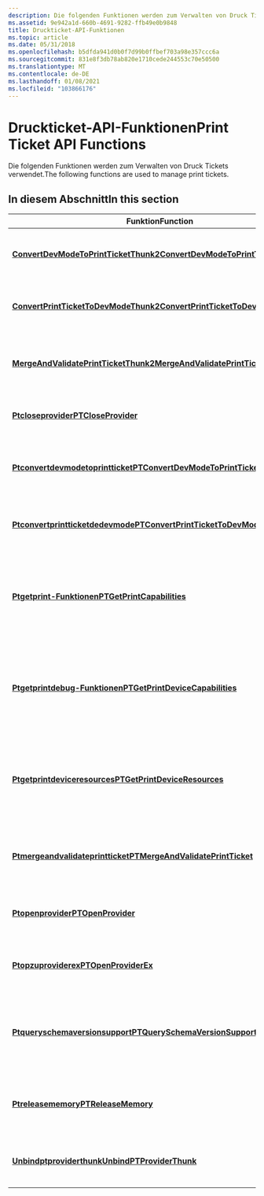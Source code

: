 ```yaml
---
description: Die folgenden Funktionen werden zum Verwalten von Druck Tickets verwendet.
ms.assetid: 9e942a1d-660b-4691-9282-ffb49e0b9848
title: Druckticket-API-Funktionen
ms.topic: article
ms.date: 05/31/2018
ms.openlocfilehash: b5dfda941d0b0f7d99b0ffbef703a98e357ccc6a
ms.sourcegitcommit: 831e8f3db78ab820e1710cede244553c70e50500
ms.translationtype: MT
ms.contentlocale: de-DE
ms.lasthandoff: 01/08/2021
ms.locfileid: "103866176"
---
```

# <a name="print-ticket-api-functions"></a><span data-ttu-id="8b727-103">Druckticket-API-Funktionen</span><span class="sxs-lookup"><span data-stu-id="8b727-103">Print Ticket API Functions</span></span>

<span data-ttu-id="8b727-104">Die folgenden Funktionen werden zum Verwalten von Druck Tickets verwendet.</span><span class="sxs-lookup"><span data-stu-id="8b727-104">The following functions are used to manage print tickets.</span></span>

## <a name="in-this-section"></a><span data-ttu-id="8b727-105">In diesem Abschnitt</span><span class="sxs-lookup"><span data-stu-id="8b727-105">In this section</span></span>



| <span data-ttu-id="8b727-106">Funktion</span><span class="sxs-lookup"><span data-stu-id="8b727-106">Function</span></span>                                                                                  | <span data-ttu-id="8b727-107">BESCHREIBUNG</span><span class="sxs-lookup"><span data-stu-id="8b727-107">Description</span></span>                                                                                                                                            |
|-------------------------------------------------------------------------------------------|--------------------------------------------------------------------------------------------------------------------------------------------------------|
| [<span data-ttu-id="8b727-108">**ConvertDevModeToPrintTicketThunk2**</span><span class="sxs-lookup"><span data-stu-id="8b727-108">**ConvertDevModeToPrintTicketThunk2**</span></span>](convertdevmodetoprintticketthunk2.md)<br/> | <span data-ttu-id="8b727-109">Konvertiert eine [**DEVMODE**](/windows/win32/api/wingdi/ns-wingdi-devmodea) -Struktur in ein Druck Ticket.</span><span class="sxs-lookup"><span data-stu-id="8b727-109">Converts a [**DEVMODE**](/windows/win32/api/wingdi/ns-wingdi-devmodea) structure to a print ticket.</span></span><br/>                                                                          |
| [<span data-ttu-id="8b727-110">**ConvertPrintTicketToDevModeThunk2**</span><span class="sxs-lookup"><span data-stu-id="8b727-110">**ConvertPrintTicketToDevModeThunk2**</span></span>](convertprinttickettodevmodethunk2.md)<br/> | <span data-ttu-id="8b727-111">Konvertiert ein Druck Ticket in eine [**DEVMODE**](/windows/win32/api/wingdi/ns-wingdi-devmodea) -Struktur.</span><span class="sxs-lookup"><span data-stu-id="8b727-111">Converts a print ticket to a [**DEVMODE**](/windows/win32/api/wingdi/ns-wingdi-devmodea) structure.</span></span><br/>                                                                          |
| [<span data-ttu-id="8b727-112">**MergeAndValidatePrintTicketThunk2**</span><span class="sxs-lookup"><span data-stu-id="8b727-112">**MergeAndValidatePrintTicketThunk2**</span></span>](mergeandvalidateprintticketthunk2.md)<br/> | <span data-ttu-id="8b727-113">Führt zwei Druck Tickets zusammen und gibt ein gültiges, brauchbares Druck Ticket zurück.</span><span class="sxs-lookup"><span data-stu-id="8b727-113">Merges two print tickets and returns a valid, viable print ticket.</span></span><br/>                                                                          |
| [<span data-ttu-id="8b727-114">**Ptcloseprovider**</span><span class="sxs-lookup"><span data-stu-id="8b727-114">**PTCloseProvider**</span></span>](/windows/desktop/api/prntvpt/nf-prntvpt-ptcloseprovider)<br/>                                     | <span data-ttu-id="8b727-115">Schließt das Handle eines Druck Ticket Anbieters.</span><span class="sxs-lookup"><span data-stu-id="8b727-115">Closes a print ticket provider handle.</span></span><br/>                                                                                                      |
| [<span data-ttu-id="8b727-116">**Ptconvertdevmodetoprintticket**</span><span class="sxs-lookup"><span data-stu-id="8b727-116">**PTConvertDevModeToPrintTicket**</span></span>](/windows/desktop/api/prntvpt/nf-prntvpt-ptconvertdevmodetoprintticket)<br/>         | <span data-ttu-id="8b727-117">Konvertiert eine [**DEVMODE**](/windows/win32/api/wingdi/ns-wingdi-devmodea) -Struktur in ein Druck Ticket in einem [**IStream**](/windows/desktop/Stg/istream-compound-file-implementation).</span><span class="sxs-lookup"><span data-stu-id="8b727-117">Converts a [**DEVMODE**](/windows/win32/api/wingdi/ns-wingdi-devmodea) structure to a print ticket inside an [**IStream**](/windows/desktop/Stg/istream-compound-file-implementation).</span></span><br/>        |
| [<span data-ttu-id="8b727-118">**Ptconvertprintticketdedevmode**</span><span class="sxs-lookup"><span data-stu-id="8b727-118">**PTConvertPrintTicketToDevMode**</span></span>](/windows/desktop/api/prntvpt/nf-prntvpt-ptconvertprinttickettodevmode)<br/>         | <span data-ttu-id="8b727-119">Konvertiert ein Druck Ticket in eine [**DEVMODE**](/windows/win32/api/wingdi/ns-wingdi-devmodea) -Struktur.</span><span class="sxs-lookup"><span data-stu-id="8b727-119">Converts a print ticket into a [**DEVMODE**](/windows/win32/api/wingdi/ns-wingdi-devmodea) structure.</span></span><br/>                                                                        |
| [<span data-ttu-id="8b727-120">**Ptgetprint-Funktionen**</span><span class="sxs-lookup"><span data-stu-id="8b727-120">**PTGetPrintCapabilities**</span></span>](/windows/desktop/api/prntvpt/nf-prntvpt-ptgetprintcapabilities)<br/>                       | <span data-ttu-id="8b727-121">Ruft die Funktionen des Druckers ab, die in Übereinstimmung mit dem XML- [Druck Schema](./printschema.md)formatiert sind.</span><span class="sxs-lookup"><span data-stu-id="8b727-121">Retrieves the printer's capabilities formatted in compliance with the XML [Print Schema](./printschema.md).</span></span><br/>                   |
| [<span data-ttu-id="8b727-122">**Ptgetprintdebug-Funktionen**</span><span class="sxs-lookup"><span data-stu-id="8b727-122">**PTGetPrintDeviceCapabilities**</span></span>](/windows/win32/api/prntvpt/nf-prntvpt-ptgetprintdevicecapabilities)<br/>    | <span data-ttu-id="8b727-123">Ruft die Funktionen des Geräte Druckers ab, die in Übereinstimmung mit dem XML- [Druck Schema](./printschema.md)formatiert sind.</span><span class="sxs-lookup"><span data-stu-id="8b727-123">Retrieves the device printer's capabilities formatted in compliance with the XML [Print Schema](./printschema.md).</span></span><br/>            |
| [<span data-ttu-id="8b727-124">**Ptgetprintdeviceresources**</span><span class="sxs-lookup"><span data-stu-id="8b727-124">**PTGetPrintDeviceResources**</span></span>](/windows/win32/api/prntvpt/nf-prntvpt-ptgetprintdeviceresources)<br/>          | <span data-ttu-id="8b727-125">Die Druckgeräte Ressourcen für einen Drucker, der mit dem XML- [Druck Schema](./printschema.md)formatiert ist, werden abgerufen.</span><span class="sxs-lookup"><span data-stu-id="8b727-125">It retrieves the print devices resources for a printer formatted in compliance with the XML [Print Schema](./printschema.md).</span></span><br/> |
| [<span data-ttu-id="8b727-126">**Ptmergeandvalidateprintticket**</span><span class="sxs-lookup"><span data-stu-id="8b727-126">**PTMergeAndValidatePrintTicket**</span></span>](/windows/desktop/api/prntvpt/nf-prntvpt-ptmergeandvalidateprintticket)<br/>         | <span data-ttu-id="8b727-127">Führt zwei Druck Tickets zusammen und gibt ein gültiges, brauchbares Druck Ticket zurück.</span><span class="sxs-lookup"><span data-stu-id="8b727-127">Merges two print tickets and returns a valid, viable print ticket.</span></span><br/>                                                                          |
| [<span data-ttu-id="8b727-128">**Ptopenprovider**</span><span class="sxs-lookup"><span data-stu-id="8b727-128">**PTOpenProvider**</span></span>](/windows/desktop/api/prntvpt/nf-prntvpt-ptopenprovider)<br/>                                       | <span data-ttu-id="8b727-129">Öffnet eine Instanz eines Druck Ticket Anbieters.</span><span class="sxs-lookup"><span data-stu-id="8b727-129">Opens an instance of a print ticket provider.</span></span><br/>                                                                                               |
| [<span data-ttu-id="8b727-130">**Ptopzuproviderex**</span><span class="sxs-lookup"><span data-stu-id="8b727-130">**PTOpenProviderEx**</span></span>](/windows/desktop/api/prntvpt/nf-prntvpt-ptopenproviderex)<br/>                                   | <span data-ttu-id="8b727-131">Öffnet eine Instanz eines Druck Ticket Anbieters.</span><span class="sxs-lookup"><span data-stu-id="8b727-131">Opens an instance of a print ticket provider.</span></span><br/>                                                                                               |
| [<span data-ttu-id="8b727-132">**Ptqueryschemaversionsupport**</span><span class="sxs-lookup"><span data-stu-id="8b727-132">**PTQuerySchemaVersionSupport**</span></span>](/windows/desktop/api/prntvpt/nf-prntvpt-ptqueryschemaversionsupport)<br/>             | <span data-ttu-id="8b727-133">Ruft die höchste (neueste) Version des [Druck Schemas](./printschema.md) ab, das der angegebene Drucker unterstützt.</span><span class="sxs-lookup"><span data-stu-id="8b727-133">Retrieves the highest (latest) version of the [Print Schema](./printschema.md) that the specified printer supports.</span></span><br/>           |
| [<span data-ttu-id="8b727-134">**Ptreleasememory**</span><span class="sxs-lookup"><span data-stu-id="8b727-134">**PTReleaseMemory**</span></span>](/windows/desktop/api/prntvpt/nf-prntvpt-ptreleasememory)<br/>                                     | <span data-ttu-id="8b727-135">Gibt Puffer frei, die mit Druck Tickets und Druckfunktionen verknüpft sind.</span><span class="sxs-lookup"><span data-stu-id="8b727-135">Releases buffers associated with print tickets and print capabilities.</span></span><br/>                                                                      |
| [<span data-ttu-id="8b727-136">**Unbindptproviderthunk**</span><span class="sxs-lookup"><span data-stu-id="8b727-136">**UnbindPTProviderThunk**</span></span>](unbindptproviderthunk.md)<br/>                         | <span data-ttu-id="8b727-137">Schließt ein Handle für einen Druck ticketanbieter.</span><span class="sxs-lookup"><span data-stu-id="8b727-137">Closes a handle to a print ticket provider.</span></span><br/>                                                                                                 |



 

 

